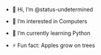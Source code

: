 - 👋 Hi, I’m @status-undetermined
- 👀 I’m interested in Computers
- 🌱 I’m currently learning Python

- ⚡ Fun fact: Apples grow on trees

<!---
status-undetermined/status-undetermined is a ✨ special ✨ repository because its `README.md` (this file) appears on your GitHub profile.
You can click the Preview link to take a look at your changes.
--->
